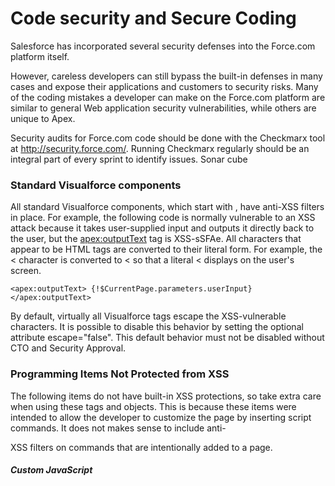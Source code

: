 # Code security and Secure Coding 

Salesforce has incorporated several security defenses into the Force.com platform itself.

However, careless developers can still bypass the built-in defenses in many cases and expose their applications and customers to security risks. Many of the coding mistakes a developer can make on the Force.com platform are similar to general Web application security vulnerabilities, while others are unique to Apex.

Security audits for Force.com code should be done with the Checkmarx tool at http://security.force.com/. Running Checkmarx regularly should be an integral part of every sprint to identify issues. Sonar cube

### Standard Visualforce components

All standard Visualforce components, which start with <apex>, have anti-XSS filters in place. For example, the following code is normally vulnerable to an XSS attack because it takes user-supplied input and outputs it directly back to the user, but the <apex:outputText> tag is XSS-sSFAe. All characters that appear to be HTML tags are converted to their literal form. For example, the < character is converted to < so that a literal < displays on the user's screen.
```
<apex:outputText> {!$CurrentPage.parameters.userInput}
</apex:outputText>
```
By default, virtually all Visualforce tags escape the XSS-vulnerable characters. It is possible to disable this behavior by setting the optional attribute escape="false". This default behavior must not be disabled without CTO and Security Approval.

### Programming Items Not Protected from XSS

The following items do not have built-in XSS protections, so take extra care when using these tags and objects. This is because these items were intended to allow the developer to customize the page by inserting script commands. It does not makes sense to include anti-

XSS filters on commands that are intentionally added to a page.

##### Custom JavaScript

